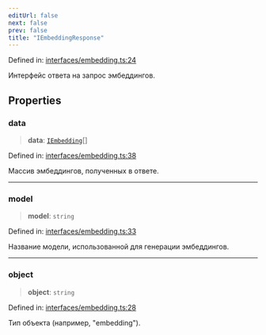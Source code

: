```yaml
---
editUrl: false
next: false
prev: false
title: "IEmbeddingResponse"
---
```


Defined in: [interfaces/embedding.ts:24](https://github.com/zloishavrin/gigachat-node/blob/a8e16e8d2e86111167e3c06c8870408e59485c04/src/interfaces/embedding.ts#L24)

Интерфейс ответа на запрос эмбеддингов.

## Properties

### data

> **data**: [`IEmbedding`](/api/interfaces/embedding/interfaces/iembedding/)[]

Defined in: [interfaces/embedding.ts:38](https://github.com/zloishavrin/gigachat-node/blob/a8e16e8d2e86111167e3c06c8870408e59485c04/src/interfaces/embedding.ts#L38)

Массив эмбеддингов, полученных в ответе.

***

### model

> **model**: `string`

Defined in: [interfaces/embedding.ts:33](https://github.com/zloishavrin/gigachat-node/blob/a8e16e8d2e86111167e3c06c8870408e59485c04/src/interfaces/embedding.ts#L33)

Название модели, использованной для генерации эмбеддингов.

***

### object

> **object**: `string`

Defined in: [interfaces/embedding.ts:28](https://github.com/zloishavrin/gigachat-node/blob/a8e16e8d2e86111167e3c06c8870408e59485c04/src/interfaces/embedding.ts#L28)

Тип объекта (например, "embedding").
